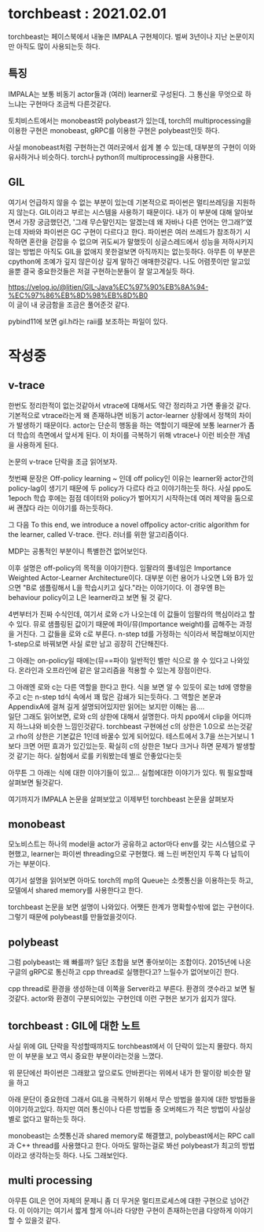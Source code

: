 # torchbeast : 2021.02.01

torchbeast는 페이스북에서 내놓은 IMPALA 구현체이다. 벌써 3년이나 지난 논문이지만 아직도 많이 사용되는듯 하다.

## 특징

IMPALA는 보통 비동기 actor들과 (여러) learner로 구성된다. 그 통신을 무엇으로 하느냐는 구현마다 조금씩 다른것같다.

토치비스트에서는 monobeast와 polybeast가 있는데, torch의 multiprocessing을 이용한 구현은 monobeast, gRPC를 이용한 구현은 polybeast인듯 하다.

사실 monobeast처럼 구현하는건 여러곳에서 쉽게 볼 수 있는데, 대부분의 구현이 이와 유사하거나 비슷하다. torch나 python의 multiprocessing을 사용한다.

## GIL

여기서 언급하지 않을 수 없는 부분이 있는데 기본적으로 파이썬은 멀티쓰레딩을 지원하지 않는다. GIL이라고 부르는 시스템을 사용하기 때문이다. 내가 이 부분에 대해 알아보면서 가장 궁금했던건, '그래 무슨말인지는 알겠는데 왜 자바나 다른 언어는 안그래?'였는데 자바와 파이썬은 GC 구현이 다르다고 한다. 파이썬은 여러 쓰레드가 참조하기 시작하면 혼란을 걷잡을 수 없으며 귀도씨가 말했듯이 싱글스레드에서 성능을 저하시키지 않는 방법은 아직도 GIL을 없애지 못한걸보면 아직까지는 없는듯하다. 아무튼 이 부분은 cpython에 조예가 깊지 않은이상 깊게 말하긴 애매한것같다. 나도 어렴풋이만 알고있을뿐 결국 중요한것들은 저걸 구현하는분들이 잘 알고계실듯 하다.

https://velog.io/@litien/GIL-Java%EC%97%90%EB%8A%94-%EC%97%86%EB%8D%98%EB%8D%B0  
이 글이 내 궁금함을 조금은 풀어준것 같다. 

pybind11에 보면 gil.h라는 raii를 보조하는 파일이 있다. 
# 작성중


## v-trace

한번도 정리한적이 없는것같아서 vtrace에 대해서도 약간 정리하고 가면 좋을것 같다. 기본적으로 vtrace라는게 왜 존재하냐면 비동기 actor-learner 상황에서 정책의 차이가 발생하기 때문이다. actor는 단순히 행동을 하는 역할이기 때문에 보통 learner가 좀 더 학습의 측면에서 앞서게 된다. 이 차이를 극복하기 위해 vtrace나 이런 비슷한 개념을 사용하게 된다. 

논문의 v-trace 단락을 조금 읽어보자. 

첫번째 문장은 Off-policy learning ~ 인데 off policy인 이유는 learner와 actor간의 policy-lag이 생기기 때문에 두 policy가 다르다 라고 이야기하는듯 하다. 사실 ppo도 1epoch 학습 후에는 점점 데이터와 policy가 벌어지기 시작하는데 여러 제약을 둠으로써 괜찮다 라는 이야기를 하는듯하다.

그 다음 To this end, we introduce a novel offpolicy actor-critic algorithm for the learner, called V-trace. 란다. 러너를 위한 알고리즘이다.

MDP는 공통적인 부분이니 특별한건 없어보인다. 

이후 설명은 off-policy의 목적을 이야기한다. 임팔라의 풀네임은 Importance Weighted Actor-Learner Architecture이다. 대부분 이런 용어가 나오면 L와 B가 있으면 "B로 샘플링해서 L을 학습시키고 싶다."라는 이야기이다. 이 경우엔 B는 behaviour policy이고 L은 learner라고 보면 될 것 같다. 

4번부터가 진짜 수식인데, 여기서 로와 c가 나오는데 이 값들이 임팔라의 핵심이라고 할 수 있다. 뮤로 샘플링된 값이기 때문에 파이/뮤(Importance weight)를 곱해주는 과정을 거친다. 그 값들을 로와 c로 부른다. n-step td를 가정하는 식이라서 복잡해보이지만 1-step으로 바꿔보면 사실 로만 남고 굉장히 간단해진다. 

그 아래는 on-policy일 때에는(뮤==파이) 일반적인 벨만 식으로 쓸 수 있다고 나와있다. 온라인과 오프라인에 같은 알고리즘을 적용할 수 있는게 장점이란다.

그 아래엔 로와 c는 다른 역할을 한다고 한다. 식을 보면 알 수 있듯이 로는 td에 영향을 주고 c는 n-step td식 속에서 꽤 많은 감쇄가 되는듯하다. 그 역할은 본문과 AppendixA에 걸쳐 길게 설명되어있지만 읽어는 보지만 이해는 음....  
일단 그래도 읽어보면, 로와 c의 상한에 대해서 설명한다. 마치 ppo에서 clip을 어디까지 하느냐와 비슷한 느낌인것같다. torchbeast 구현에선 c의 상한은 1.0으로 쓰는것같고 rho의 상한은 기본값은 1인데 바꿀수 있게 되어있다. 테스트에서 3.7을 쓰는거보니 1보다 크면 어떤 효과가 있긴있는듯. 확실히 c의 상한은 1보다 크거나 하면 문제가 발생할것 같기는 하다. 실험에서 로를 키워봤는데 별로 안좋았다는듯

아무튼 그 아래는 식에 대한 이야기들이 있고... 실험에대한 이야기가 있다. 뭐 필요할때 살펴보면 될것같다.

여기까지가 IMPALA 논문을 살펴보았고 이제부턴 torchbeast 논문을 살펴보자

## monobeast

모노비스트는 하나의 model을 actor가 공유하고 actor마다 env를 갖는 시스템으로 구현했고, learner는 파이썬 threading으로 구현했다. 왜 느린 버전인지 두쪽 다 납득이 가는 부분이다. 

여기서 설명을 읽어보면 아마도 torch의 mp의 Queue는 소켓통신을 이용하는듯 하고, 모델에서 shared memory를 사용한다고 한다. 

torchbeast 논문을 보면 설명이 나와있다. 어쨋든 한계가 명확할수밖에 없는 구현이다. 그렇기 때문에 polybeast를 만들었을것이다.


## polybeast

그럼 polybeast는 왜 빠를까? 일단 조합을 보면 좋아보이는 조합이다. 2015년에 나온 구글의 gRPC로 통신하고 cpp thread로 실행한다고? 느릴수가 없어보이긴 한다.

cpp thread로 환경을 생성하는데 이쪽을 Server라고 부른다. 환경의 갯수라고 보면 될것같다. actor와 환경이 구분되어있는 구현인데 이런 구현은 보기가 쉽지가 않다. 



## torchbeast : GIL에 대한 노트

사실 위에 GIL 단락을 작성할때까지도 torchbeast에서 이 단락이 있는지 몰랐다. 하지만 이 부분을 보고 역시 중요한 부분이라는것을 느꼈다.

위 문단에선 파이썬은 그래왔고 앞으로도 안바뀐다는 위에서 내가 한 말이랑 비슷한 말을 하고

아래 문단이 중요한데 그래서 GIL을 극복하기 위해서 무슨 방법을 쓸지에 대한 방법들을 이야기하고있다. 하지만 여러 통신이나 다른 방법들 중 오버헤드가 적은 방법이 사실상 별로 없다고 말하는듯 하다.

monobeast는 소켓통신과 shared memory로 해결했고, polybeast에서는 RPC call과 C++ thread를 사용했다고 한다. 아마도 말하는걸로 봐선 polybeast가 최고의 방법이라고 생각하는듯 하다. 나도 그래보인다.



## multi processing

아무튼 GIL은 언어 자체의 문제니 좀 더 무거운 멀티프로세스에 대한 구현으로 넘어간다. 이 이야기는 여기서 짧게 할게 아니라 다양한 구현이 존재하는만큼 다양하게 이야기 할 수 있을것 같다.